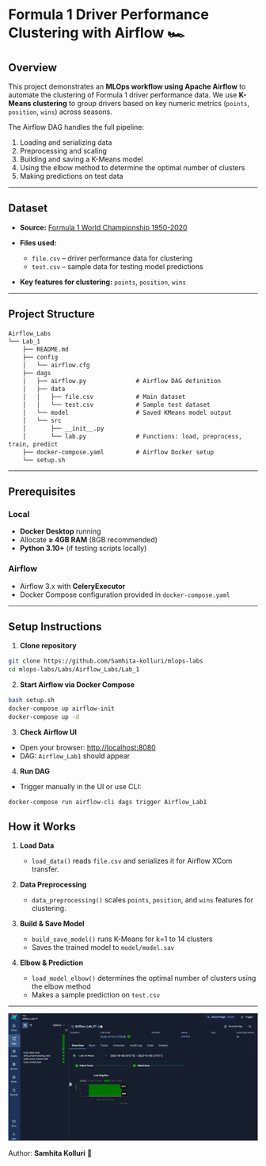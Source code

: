 # Formula 1 Driver Performance Clustering with Airflow 🏎️

## Overview

This project demonstrates an **MLOps workflow using Apache Airflow** to automate the clustering of Formula 1 driver performance data.
We use **K-Means clustering** to group drivers based on key numeric metrics (`points`, `position`, `wins`) across seasons.

The Airflow DAG handles the full pipeline:

1. Loading and serializing data
2. Preprocessing and scaling
3. Building and saving a K-Means model
4. Using the elbow method to determine the optimal number of clusters
5. Making predictions on test data

---

## Dataset

* **Source:** [Formula 1 World Championship 1950-2020](https://www.kaggle.com/datasets/rohanrao/formula-1-world-championship-1950-2020/data)
* **Files used:**

  * `file.csv` – driver performance data for clustering
  * `test.csv` – sample data for testing model predictions
* **Key features for clustering:** `points`, `position`, `wins`

---

## Project Structure


```
Airflow_Labs
└── Lab_1
    ├── README.md
    ├── config
    │   └── airflow.cfg
    ├── dags
    │   ├── airflow.py              # Airflow DAG definition         
    │   ├── data
    │   │   ├── file.csv            # Main dataset
    │   │   └── test.csv            # Sample test dataset
    │   └── model                   # Saved KMeans model output 
    │   └── src
    │       ├── __init__.py
    │       └── lab.py              # Functions: load, preprocess, train, predict
    ├── docker-compose.yaml         # Airflow Docker setup
    └── setup.sh   

```
----

## Prerequisites

### Local

* **Docker Desktop** running
* Allocate **≥ 4GB RAM** (8GB recommended)
* **Python 3.10+** (if testing scripts locally)

### Airflow

* Airflow 3.x with **CeleryExecutor**
* Docker Compose configuration provided in `docker-compose.yaml`

---

## Setup Instructions

1. **Clone repository**

```bash
git clone https://github.com/Samhita-kolluri/mlops-labs
cd mlops-labs/Labs/Airflow_Labs/Lab_1
````

2. **Start Airflow via Docker Compose**

```bash
bash setup.sh
docker-compose up airflow-init
docker-compose up -d
```

3. **Check Airflow UI**

* Open your browser: [http://localhost:8080](http://localhost:8080)
* DAG: `Airflow_Lab1` should appear

4. **Run DAG**

* Trigger manually in the UI or use CLI:

```bash
docker-compose run airflow-cli dags trigger Airflow_Lab1
```


## How it Works

1. **Load Data**

   * `load_data()` reads `file.csv` and serializes it for Airflow XCom transfer.

2. **Data Preprocessing**

   * `data_preprocessing()` scales `points`, `position`, and `wins` features for clustering.

3. **Build & Save Model**

   * `build_save_model()` runs K-Means for k=1 to 14 clusters
   * Saves the trained model to `model/model.sav`

4. **Elbow & Prediction**

   * `load_model_elbow()` determines the optimal number of clusters using the elbow method
   * Makes a sample prediction on `test.csv`

---

![image](../assets/2-flow.png)

Author: **Samhita Kolluri** 🏁